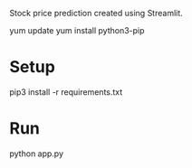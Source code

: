 Stock price prediction created using Streamlit.

yum update 
yum install python3-pip 

# Setup #
pip3 install -r requirements.txt

# Run # 
python app.py 
